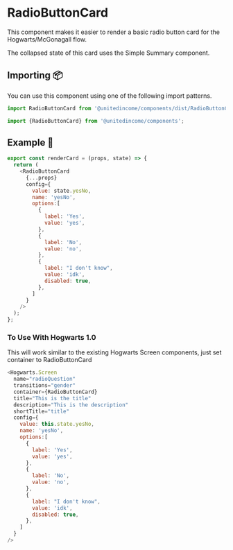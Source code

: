 # RadioButtonCard

This component makes it easier to render a basic radio button card for the Hogwarts/McGonagall flow.

The collapsed state of this card uses the Simple Summary component.

## Importing 📦

You can use this component using one of the following import patterns.

```javascript
import RadioButtonCard from '@unitedincome/components/dist/RadioButtonCard';
```

```javascript
import {RadioButtonCard} from '@unitedincome/components';
```

## Example 🚀

```javascript
export const renderCard = (props, state) => {
  return (
    <RadioButtonCard
      {...props}
      config={
        value: state.yesNo,
        name: 'yesNo',
        options:[
          {
            label: 'Yes',
            value: 'yes',
          },
          {
            label: 'No',
            value: 'no',
          },
          {
            label: "I don't know",
            value: 'idk',
            disabled: true,
          },
        ]
      }
    />
  );
};
```

### To Use With Hogwarts 1.0

This will work similar to the existing Hogwarts Screen components, just set container to RadioButtonCard

```javascript
<Hogwarts.Screen
  name="radioQuestion"
  transitions="gender"
  container={RadioButtonCard}
  title="This is the title"
  description="This is the description"
  shortTitle="title"
  config={
    value: this.state.yesNo,
    name: 'yesNo',
    options:[
      {
        label: 'Yes',
        value: 'yes',
      },
      {
        label: 'No',
        value: 'no',
      },
      {
        label: "I don't know",
        value: 'idk',
        disabled: true,
      },
    ]
  }
/>
```
